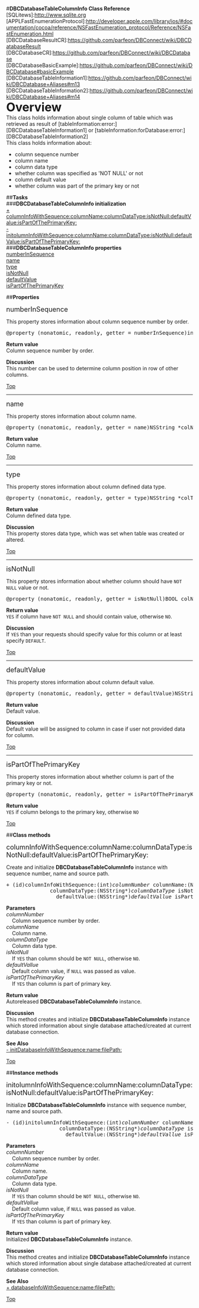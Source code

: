 #__DBCDatabaseTableColumnInfo Class Reference__  
[SQLitews]:http://www.sqlite.org  
[APPLFastEnumerationProtocol]:http://developer.apple.com/library/ios/#documentation/cocoa/reference/NSFastEnumeration_protocol/Reference/NSFastEnumeration.html
[DBCDatabaseResultCR]:https://github.com/parfeon/DBConnect/wiki/DBCDatabaseResult  
[DBCDatabaseCR]:https://github.com/parfeon/DBConnect/wiki/DBCDatabase  
[DBCDatabaseBasicExample]:https://github.com/parfeon/DBConnect/wiki/DBCDatabase#basicExample  
[DBCDatabaseTableInformation1]:https://github.com/parfeon/DBConnect/wiki/DBCDatabase+Aliases#m13  
[DBCDatabaseTableInformation2]:https://github.com/parfeon/DBConnect/wiki/DBCDatabase+Aliases#m14  
<a name="top"/><font size="6">__Overview__</font>  
This class holds information about single column of table which was retrieved as result of [tableInformation:error:][DBCDatabaseTableInformation1] or [tableInformation:forDatabase:error:][DBCDatabaseTableInformation2]  
This class holds information about:
<ul>
<li>column sequence number</li>
<li>column name</li>
<li>column data type</li>
<li>whether column was specified as 'NOT NULL' or not</li>
<li>column default value</li>
<li>whether column was part of the primary key or not</li>
</ul>
  
##__Tasks__  
###__DBCDatabaseTableColumnInfo initialization__  
<a href="#m1">+ columnInfoWithSequence:columnName:columnDataType:isNotNull:defaultValue:isPartOfThePrimaryKey:</a>  
<a href="#m2">- initolumnInfoWithSequence:columnName:columnDataType:isNotNull:defaultValue:isPartOfThePrimaryKey:</a>  
###__DBCDatabaseTableColumnInfo properties__  
<a href="#p1">numberInSequence</a>  
<a href="#p2">name</a>  
<a href="#p3">type</a>  
<a href="#p4">isNotNull</a>  
<a href="#p5">defaultValue</a>  
<a href="#p6">isPartOfThePrimaryKey</a>  

##__Properties__  

<font size="4"><a name="p1"/>numberInSequence</font>  
  
This property stores information about column sequence number by order.  
  
<pre>@property (nonatomic, readonly, getter = numberInSequence)int colIdx</pre>   
  
__Return value__  
Column sequence number by order.  
  
__Discussion__  
This number can be used to determine column position in row of other columns.  
  
<a href="#top">Top</a>  
  
* * *  

<font size="4"><a name="p2"/>name</font>  
  
This property stores information about column name.  
  
<pre>@property (nonatomic, readonly, getter = name)NSString *colName</pre>   
  
__Return value__  
Column name.  
  
<a href="#top">Top</a>  
  
* * *  

<font size="4"><a name="p3"/>type</font>  
  
This property stores information about column defined data type.  
  
<pre>@property (nonatomic, readonly, getter = type)NSString *colType</pre>   
  
__Return value__  
Column defined data type.  
  
__Discussion__  
This property stores data type, which was set when table was created or altered.  
  
<a href="#top">Top</a>  
  
* * *  

<font size="4"><a name="p4"/>isNotNull</font>  
  
This property stores information about whether column should have `NOT NULL` value or not.  
  
<pre>@property (nonatomic, readonly, getter = isNotNull)BOOL colNotNull</pre>   
  
__Return value__  
`YES` if column have `NOT NULL` and should contain value, otherwise `NO`.  
  
__Discussion__  
If `YES` than your requests should specify value for this column or at least specify `DEFAULT`.  
  
<a href="#top">Top</a>  
  
* * *  

<font size="4"><a name="p5"/>defaultValue</font>  
  
This property stores information about column default value.  
  
<pre>@property (nonatomic, readonly, getter = defaultValue)NSString *colDefValue</pre>   
  
__Return value__  
Default value.  
  
__Discussion__  
Default value will be assigned to column in case if user not provided data for column.  
  
<a href="#top">Top</a>  
  
* * *  

<font size="4"><a name="p6"/>isPartOfThePrimaryKey</font>  
  
This property stores information about whether column is part of the primary key or not.  
  
<pre>@property (nonatomic, readonly, getter = isPartOfThePrimaryKey)BOOL colIsPartOfPK</pre>   
  
__Return value__  
`YES` if column belongs to the primary key, otherwise `NO`  
  
<a href="#top">Top</a>  

##__Class methods__  

<font size="4"><a name="m1"/>columnInfoWithSequence:columnName:columnDataType:isNotNull:defaultValue:isPartOfThePrimaryKey:</font>  
  
Create and initialize __DBCDatabaseTableColumnInfo__ instance with sequence number, name and source path.  
  
<pre>+ (id)columnInfoWithSequence:(int)<i>columnNumber</i> columnName:(NSString*)<i>columnName</i> 
              columnDataType:(NSString*)<i>columnDataType</i> isNotNull:(BOOL)<i>isNotNull</i> 
                defaultValue:(NSString*)<i>defaultVallue</i> isPartOfThePrimaryKey:(BOOL)<i>isPartOfThePrimaryKey</i></pre>  
__Parameters__  
_columnNumber_  
&nbsp;&nbsp;&nbsp;&nbsp;Column sequence number by order.  
_columnName_  
&nbsp;&nbsp;&nbsp;&nbsp;Column name.  
_columnDataType_  
&nbsp;&nbsp;&nbsp;&nbsp;Column data type.  
_isNotNull_  
&nbsp;&nbsp;&nbsp;&nbsp;If `YES` than column should be `NOT NULL`, otherwise `NO`.  
_defaultVallue_  
&nbsp;&nbsp;&nbsp;&nbsp;Default column value, if `NULL` was passed as value.  
_isPartOfThePrimaryKey_  
&nbsp;&nbsp;&nbsp;&nbsp;If `YES` than column is part of primary key.  
  
__Return value__  
Autoreleased __DBCDatabaseTableColumnInfo__ instance.  
  
__Discussion__  
This method creates and initialize __DBCDatabaseTableColumnInfo__ instance which stored information about single database attached/created at current database connection.  
  
__See Also__  
<a href="#m2">- initDatabaseInfoWithSequence:name:filePath:</a>  
  
<a href="#top">Top</a>  

##__Instance methods__  

<font size="4"><a name="m2"/>initolumnInfoWithSequence:columnName:columnDataType:isNotNull:defaultValue:isPartOfThePrimaryKey:</font>  
  
Initialize __DBCDatabaseTableColumnInfo__ instance with sequence number, name and source path.  
  
<pre>- (id)initolumnInfoWithSequence:(int)<i>columnNumber</i> columnName:(NSString*)<i>columnName</i> 
                 columnDataType:(NSString*)<i>columnDataType</i> isNotNull:(BOOL)<i>isNotNull</i> 
                   defaultValue:(NSString*)<i>defaultVallue</i> isPartOfThePrimaryKey:(BOOL)<i>isPartOfThePrimaryKey</i></pre>  
__Parameters__  
_columnNumber_  
&nbsp;&nbsp;&nbsp;&nbsp;Column sequence number by order.  
_columnName_  
&nbsp;&nbsp;&nbsp;&nbsp;Column name.  
_columnDataType_  
&nbsp;&nbsp;&nbsp;&nbsp;Column data type.  
_isNotNull_  
&nbsp;&nbsp;&nbsp;&nbsp;If `YES` than column should be `NOT NULL`, otherwise `NO`.  
_defaultVallue_  
&nbsp;&nbsp;&nbsp;&nbsp;Default column value, if `NULL` was passed as value.  
_isPartOfThePrimaryKey_  
&nbsp;&nbsp;&nbsp;&nbsp;If `YES` than column is part of primary key.  
  
__Return value__  
Initialized __DBCDatabaseTableColumnInfo__ instance.  
  
__Discussion__  
This method creates and initialize __DBCDatabaseTableColumnInfo__ instance which stored information about single database attached/created at current database connection.  
  
__See Also__  
<a href="#m1">+ databaseInfoWithSequence:name:filePath:</a>  
  
<a href="#top">Top</a>  